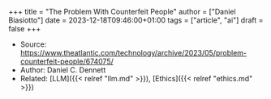 +++
title = "The Problem With Counterfeit People"
author = ["Daniel Biasiotto"]
date = 2023-12-18T09:46:00+01:00
tags = ["article", "ai"]
draft = false
+++

-   Source: <https://www.theatlantic.com/technology/archive/2023/05/problem-counterfeit-people/674075/>
-   Author: Daniel C. Dennett
-   Related: [LLM]({{< relref "llm.md" >}}), [Ethics]({{< relref "ethics.md" >}})
